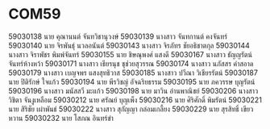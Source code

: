 ﻿# COM59
59030138	นาย	คุณานนต์		จันทวิชานุวงษ์
59030139	นางสาว	จันทกานต์		คงจันทร์
59030140	นาย	จิรพันธุ์		นวลอนันต์
59030143	นางสาว	จิรภัทร		ชัยอธิชาตกุล
59030144	นางสาว	จิราพัชร		พิมพ์จันทร์
59030155	นาย	ชิษณุพงศ์		แสงดี
59030167	นางสาว	ธัญญรัตน์		จันทร์ห้างหว้า
59030171	นางสาว	เธียรนุช		ชุช่วยสุวรรณ
59030174	นางสาว	นภัสสร		คำสอาด
59030179	นางสาว	เบญจพร		แสงสุทธิวาส
59030185	นางสาว	ปวีณา		วิเชียรรัตน์
59030187	นาย	ปิติรักษ์		ใจแก้ว
59030194	นาย	พีรวิชญ์		อัจฉริยธรรม
59030195	นาย	ภควรรษ		บุญรัตน์
59030196	นางสาว	มนัสสวี		มะแก้ว
59030198	นาย	มาวิน		อ่านพาณิชย์
59030206	นางสาว	วิชิตา		จันงูเหลือม
59030212	นาย	ศรัณย์		บุญเพ็ง
59030216	นาย	ศิริศักดิ์		พิมรัตน์
59030221	นาย	สิริชัย		เผ่าพันธ์
59030222	นางสาว	สุกัญญา		กล่อมเกลี้ยง
59030229	นาย	สุรสิทธิ์		เขียวหวาน
59030232	นาย	โสภณ		อินทร์ขำ	